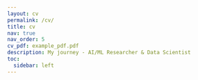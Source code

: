 ```yaml
---
layout: cv
permalink: /cv/
title: cv
nav: true
nav_order: 5
cv_pdf: example_pdf.pdf
description: My journey - AI/ML Researcher & Data Scientist
toc:
  sidebar: left
---
```

